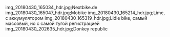 img_20180430_165034_hdr.jpg;Nextbike.de
img_20180430_165047_hdr.jpg;Mobike
img_20180430_165214_hdr.jpg;Lime, с аккумулятором
img_20180430_165319_hdr.jpg;Lidle bike, самый массовый, но с самой тугой регистрацией
img_20180430_202635_hdr.jpg;Donkey republic 